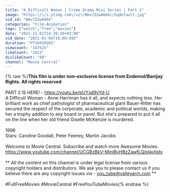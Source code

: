 ```yaml
---
title: "A Difficult Woman | Crime Drama Mini Series | Part 1"
image: "https:\/\/i.ytimg.com\/vi\/Wmv7Z2wA664\/hqdefault.jpg"
vid_id: "Wmv7Z2wA664"
categories: "Film-Animation"
tags: ["watch","free","movies"]
date: "2021-11-01T14:39:20+03:00"
vid_date: "2021-01-04T16:00:09Z"
duration: "PT1H41M26S"
viewcount: "147525"
likeCount: "1023"
dislikeCount: "88"
channel: "Movie Central"
---
```

{% raw %}**This film is under non-exclusive license from Endemol/Banijay Rights.  All rights reserved**<br /><br />PART 2 IS HERE! - <a rel="nofollow" target="blank" href="https://youtu.be/pUYxd9yYd-U">https://youtu.be/pUYxd9yYd-U</a><br />A Difficult Woman - Anne Harriman has it all, and expects nothing less. Her brilliant work as chief pathologist of pharmaceutical giant Bauer-Ritter has secured the respect of the corporate, academic and political worlds, making her a trophy addition to any board or panel. But she's prepared to put it all on the line when her old friend Giselle McKenzie is murdered.<br /><br />1998<br />Stars: Caroline Goodall, Peter Feeney, Martin Jacobs<br /><br />Welcome to Movie Central. Subscribe and watch more Awesome Movies. <br /><a rel="nofollow" target="blank" href="https://www.youtube.com/channel/UCGBzBkV-MinlBvHBzZawfLQ/playlists">https://www.youtube.com/channel/UCGBzBkV-MinlBvHBzZawfLQ/playlists</a><br /><br />** All the content on this channel is under legal license from various copyright holders and distributors. We ask you to please contact us if you believe there are any copyright issues via - you_tube@valleyarm.com  **<br /><br />#FullFreeMovies #MovieCentral #FreeYouTubeMovies{% endraw %}
